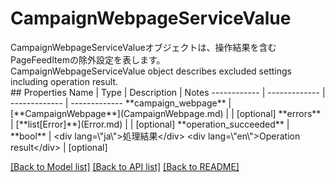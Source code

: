 # CampaignWebpageServiceValue

<div lang=\"ja\">CampaignWebpageServiceValueオブジェクトは、操作結果を含むPageFeedItemの除外設定を表します。</div> <div lang=\"en\">CampaignWebpageServiceValue object describes excluded settings including operation result.</div> 
## Properties
Name | Type | Description | Notes
------------ | ------------- | ------------- | -------------
**campaign_webpage** | [**CampaignWebpage**](CampaignWebpage.md) |  | [optional] 
**errors** | [**list[Error]**](Error.md) |  | [optional] 
**operation_succeeded** | **bool** | &lt;div lang&#x3D;\&quot;ja\&quot;&gt;処理結果&lt;/div&gt; &lt;div lang&#x3D;\&quot;en\&quot;&gt;Operation result&lt;/div&gt;  | [optional] 

[[Back to Model list]](../README.md#documentation-for-models) [[Back to API list]](../README.md#documentation-for-api-endpoints) [[Back to README]](../README.md)


